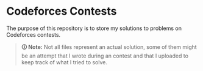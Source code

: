 # Codeforces Contests

The purpose of this repository is to store my solutions to problems on Codeforces contests.

> **🛈 Note:** Not all files represent an actual solution, some of them might be an attempt that I wrote during an contest and that I uploaded to keep track of what I tried to solve.